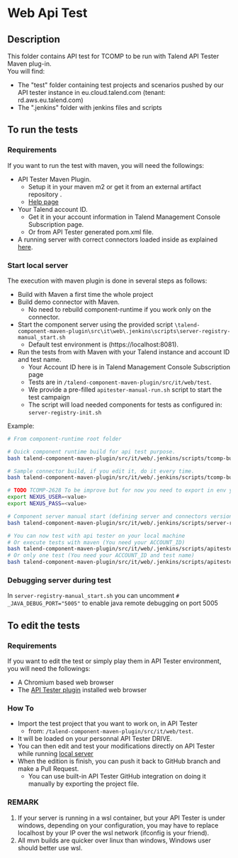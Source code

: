# Web Api Test

## Description
This folder contains API test for TCOMP to be run with Talend API Tester Maven plug-in.  
You will find:
 - The "test" folder containing test projects and scenarios pushed by our API tester instance in eu.cloud.talend.com (tenant: rd.aws.eu.talend.com)
 - The ".jenkins" folder with jenkins files and scripts

## To run the tests
### Requirements
If you want to run the test with maven, you will need the followings:

- API Tester Maven Plugin.
  - Setup it in your maven m2 or get it from an external artifact repository .
  - [Help page](https://help.talend.com/r/en-US/Cloud/api-tester-user-guide/installing-maven-plugin)
- Your Talend account ID.
  - Get it in your account information in Talend Management Console Subscription page.
  - Or from API Tester generated pom.xml file.
- A running server with correct connectors loaded inside as explained [here](#Start-local-server).

### Start local server
The execution with maven plugin is done in several steps as follows:
- Build with Maven a first time the whole project
- Build demo connector with Maven.
  - No need to rebuild component-runtime if you work only on the connector.
- Start the component server using the provided script `\talend-component-maven-plugin\src\it\web\.jenkins\scripts\server-registry-manual_start.sh`
  - Default test environment is (https://localhost:8081).
- Run the tests from with Maven  with your Talend instance and account ID and test name.
  - Your Account ID here is in Talend Management Console Subscription page
  - Tests are in `/talend-component-maven-plugin/src/it/web/test`.
  - We provide a pre-filled `apitester-manual-run.sh` script to start the test campaign
  - The script will load needed components for tests as configured in: `server-registry-init.sh`

Example:
```bash
# From component-runtime root folder

# Quick component runtime build for api test purpose.
bash talend-component-maven-plugin/src/it/web/.jenkins/scripts/tcomp-build-fast.sh pom.xml

# Sample connector build, if you edit it, do it every time.
bash talend-component-maven-plugin/src/it/web/.jenkins/scripts/tcomp-build-sample-connector.sh sample-parent/sample-connector/pom.xml

# TODO TCOMP-2628 To be improve but for now you need to export in env your nexus credential before executing the start server
export NEXUS_USER=<value>
export NEXUS_PASS=<value>

# Component server manual start (defining server and connectors version
bash talend-component-maven-plugin/src/it/web/.jenkins/scripts/server-registry-manual_start.sh 1.41.0

# You can now test with api tester on your local machine
# Or execute tests with maven (You need your ACCOUNT_ID)
bash talend-component-maven-plugin/src/it/web/.jenkins/scripts/apitester-manual-run.sh ACCOUNT_ID
# Or only one test (You need your ACCOUNT_ID and test name)
bash talend-component-maven-plugin/src/it/web/.jenkins/scripts/apitester-manual-single-run.sh ACCOUNT_ID tck-bulk-api-test
```

### Debugging server during test
In `server-registry-manual_start.sh` you can uncomment `# _JAVA_DEBUG_PORT="5005"` to enable java remote debugging on port 5005

## To edit the tests
### Requirements
If you want to edit the test or simply play them in API Tester environment, you will need the followings:
- A Chromium based web browser
- The [API Tester plugin](https://chrome.google.com/webstore/detail/talend-api-tester-free-ed/aejoelaoggembcahagimdiliamlcdmfm) installed web browser

### How To
- Import the test project that you want to work on, in API Tester
  - from: `/talend-component-maven-plugin/src/it/web/test`.
- It will be loaded on your personnal API Tester DRIVE.
- You can then edit and test your modifications directly on API Tester while running [local server](#Start-local-server)
- When the edition is finish, you can push it back to GitHub branch and make a Pull Request.
  - You can use built-in API Tester GitHub integration on doing it manually by exporting the project file.

### REMARK
1. If your server is running in a wsl container, but your API Tester is under windows, depending on your configuration, you may have to replace localhost by your IP over the wsl network (ifconfig is your friend).
2. All mvn builds are quicker over linux than windows, Windows user should better use wsl.
